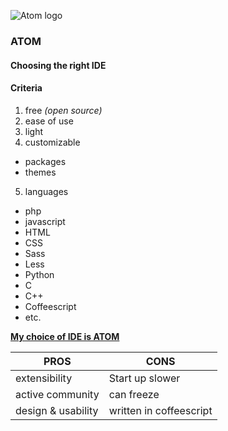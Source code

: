 ![Atom logo](https://upload.wikimedia.org/wikipedia/commons/8/80/Atom_editor_logo.svg)
### ATOM

#### Choosing the right IDE

#### Criteria
1. free _(open source)_
2. ease of use 
3. light
4. customizable 
  * packages
  * themes
5. languages
  * php
  * javascript
  * HTML
  * CSS
  * Sass
  * Less
  * Python
  * C
  * C++
  * Coffeescript
  * etc. 

[**My choice of IDE is ATOM**](https://atom.io/)

**PROS** | **CONS**
---|---
extensibility  | Start up slower 
active community | can freeze
design & usability | written in coffeescript



